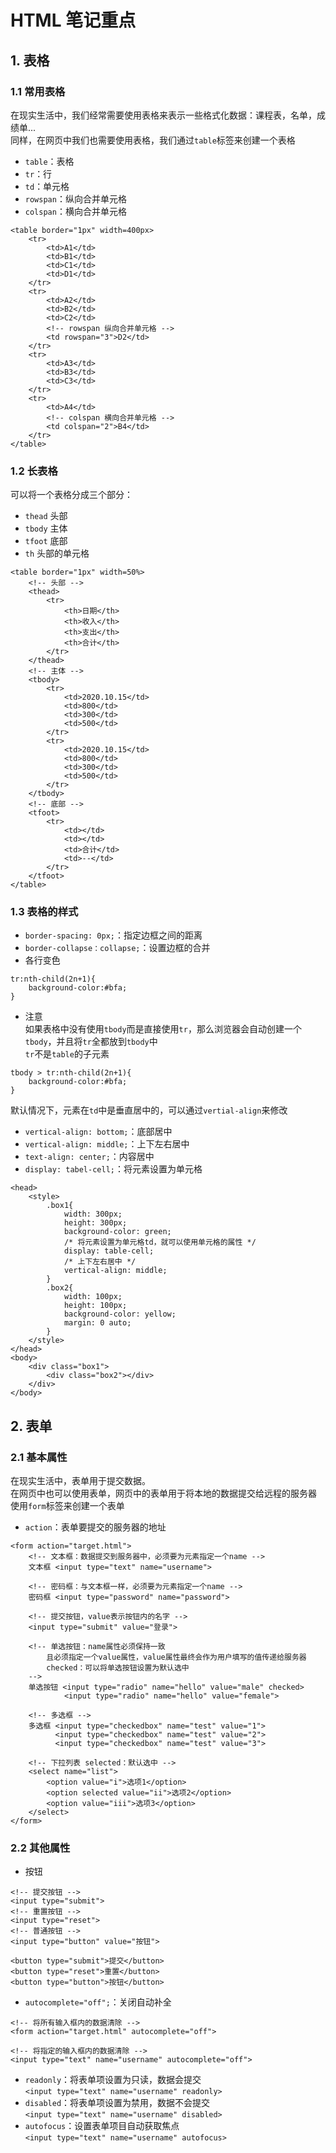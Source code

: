 # HTML 笔记重点
## 1. 表格
### 1.1 常用表格
在现实生活中，我们经常需要使用表格来表示一些格式化数据：课程表，名单，成绩单... <br/>
同样，在网页中我们也需要使用表格，我们通过`table`标签来创建一个表格 <br/>
- `table`：表格
- `tr`：行
- `td`：单元格
- `rowspan`：纵向合并单元格
- `colspan`：横向合并单元格
```
<table border="1px" width=400px>
    <tr>
        <td>A1</td>
        <td>B1</td>
        <td>C1</td>
        <td>D1</td>
    </tr>
    <tr>
        <td>A2</td>
        <td>B2</td>
        <td>C2</td>
        <!-- rowspan 纵向合并单元格 -->
        <td rowspan="3">D2</td>
    </tr>
    <tr>
        <td>A3</td>
        <td>B3</td>
        <td>C3</td>
    </tr>
    <tr>
        <td>A4</td>
        <!-- colspan 横向合并单元格 -->
        <td colspan="2">B4</td>
    </tr>
</table>
```
### 1.2 长表格
可以将一个表格分成三个部分：<br/>
- `thead` 头部
- `tbody` 主体
- `tfoot` 底部
- `th` 头部的单元格
```
<table border="1px" width=50%>
    <!-- 头部 -->
    <thead>
        <tr>
            <th>日期</th>
            <th>收入</th>
            <th>支出</th>
            <th>合计</th>
        </tr>
    </thead>
    <!-- 主体 -->
    <tbody>
        <tr>
            <td>2020.10.15</td>
            <td>800</td>
            <td>300</td>
            <td>500</td>
        </tr>
        <tr>
            <td>2020.10.15</td>
            <td>800</td>
            <td>300</td>
            <td>500</td>
        </tr>
    </tbody>
    <!-- 底部 -->
    <tfoot>
        <tr>
            <td></td>
            <td></td>
            <td>合计</td>
            <td>--</td>
        </tr>
    </tfoot>    
</table>
```
### 1.3 表格的样式
- `border-spacing: 0px;`：指定边框之间的距离
- `border-collapse：collapse;`：设置边框的合并
- 各行变色 
```
tr:nth-child(2n+1){
    background-color:#bfa;
}
```
- 注意 <br/>
如果表格中没有使用`tbody`而是直接使用`tr`，那么浏览器会自动创建一个`tbody`，并且将`tr`全都放到`tbody`中 <br/>
`tr`不是`table`的子元素
```
tbody > tr:nth-child(2n+1){
    background-color:#bfa;
}
```
默认情况下，元素在`td`中是垂直居中的，可以通过`vertial-align`来修改
  - `vertical-align: bottom;`：底部居中
  - `vertical-align: middle;`：上下左右居中
  - `text-align: center;`：内容居中 
- `display: tabel-cell;`：将元素设置为单元格
```
<head>
    <style>
        .box1{
            width: 300px;
            height: 300px;
            background-color: green;
            /* 将元素设置为单元格td，就可以使用单元格的属性 */
            display: table-cell;
            /* 上下左右居中 */
            vertical-align: middle;
        }
        .box2{
            width: 100px;
            height: 100px;
            background-color: yellow;
            margin: 0 auto;
        }
    </style>
</head>
<body>
    <div class="box1">
        <div class="box2"></div>
    </div>
</body>
``` 
## 2. 表单
### 2.1 基本属性
在现实生活中，表单用于提交数据。<br/>
在网页中也可以使用表单，网页中的表单用于将本地的数据提交给远程的服务器 <br/>
使用`form`标签来创建一个表单 <br/>
- `action`：表单要提交的服务器的地址
```
<form action="target.html">
    <!-- 文本框：数据提交到服务器中，必须要为元素指定一个name -->
    文本框 <input type="text" name="username">
    
    <!-- 密码框：与文本框一样，必须要为元素指定一个name -->
    密码框 <input type="password" name="password">
    
    <!-- 提交按钮，value表示按钮内的名字 -->
    <input type="submit" value="登录">

    <!-- 单选按钮：name属性必须保持一致 
        且必须指定一个value属性，value属性最终会作为用户填写的值传递给服务器
        checked：可以将单选按钮设置为默认选中 
    -->
    单选按钮 <input type="radio" name="hello" value="male" checked>
            <input type="radio" name="hello" value="female">

    <!-- 多选框 -->
    多选框 <input type="checkedbox" name="test" value="1">
          <input type="checkedbox" name="test" value="2">
          <input type="checkedbox" name="test" value="3">

    <!-- 下拉列表 selected：默认选中 -->
    <select name="list">
        <option value="i">选项1</option>
        <option selected value="ii">选项2</option>
        <option value="iii">选项3</option>
    </select>
</form>
```
### 2.2 其他属性
- 按钮
```
<!-- 提交按钮 -->
<input type="submit">
<!-- 重置按钮 -->
<input type="reset">
<!-- 普通按钮 -->
<input type="button" value="按钮">
```
```
<button type="submit">提交</button>
<button type="reset">重置</button>
<button type="button">按钮</button>
```
- `autocomplete="off";`：关闭自动补全
```
<!-- 将所有输入框内的数据清除 -->
<form action="target.html" autocomplete="off">

<!-- 将指定的输入框内的数据清除 -->
<input type="text" name="username" autocomplete="off">
```
- `readonly`：将表单项设置为只读，数据会提交 <br/>
`<input type="text" name="username" readonly>`
- `disabled`：将表单项设置为禁用，数据不会提交 <br/>
`<input type="text" name="username" disabled>`
- `autofocus`：设置表单项目自动获取焦点 <br/>
`<input type="text" name="username" autofocus>`
